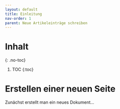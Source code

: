 ```yaml
---
layout: default
title: Einleitung
nav-order: 1
parent: Neue Artikeleinträge schreiben
---
```

# Inhalt
{: .no-toc}
1. TOC
{:toc}

# Erstellen einer neuen Seite

Zunächst erstellt man ein neues Dokument...
